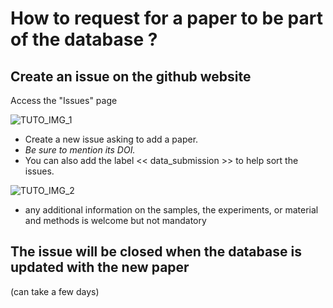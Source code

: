 # How to request for a paper to be part of the database ?

## Create an issue on the github website

Access the "Issues" page

![TUTO_IMG_1](https://user-images.githubusercontent.com/16650466/147953609-9daccd01-9498-4c3d-be92-12fe49ba226d.png)

- Create a new issue asking to add a paper. 
- *Be sure to mention its DOI.* 
- You can also add the label << data_submission >> to help sort the issues.

![TUTO_IMG_2](https://user-images.githubusercontent.com/16650466/147954667-1c50a429-ba11-4b15-9f26-51eb3c6d8b72.png)

- any additional information on the samples, the experiments, or material and methods is welcome but not mandatory

## The issue will be closed when the database is updated with the new paper

(can take a few days)
